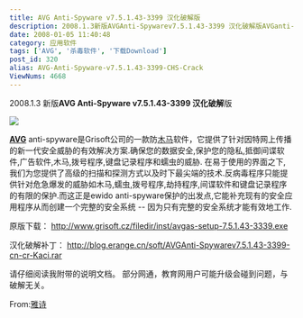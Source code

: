 ```yaml
---
title: AVG Anti-Spyware v7.5.1.43-3399 汉化破解版
description: 2008.1.3新版AVGAnti-Spywarev7.5.1.43-3399 汉化破解版AVGanti-spyware是Grisoft公司的一款防木马软件，它提供了针对因特网上传播的新一代安全威胁的有效解决方案.确保您的数据安全,保护您的隐私,抵御间谍软件,广告软件,木马,拨号程序,键盘记录程序和蠕虫的威胁.在易于使用的界面之下,我们为您提供了高级的扫描和探测方式以及时下最尖端的技术.反病毒程序只能提供针对危急爆发的威胁如木马,蠕虫,拨号程序,劫持程序,间谍软件和键盘记录程序的有限的保护.而这正是ewidoanti-spyware保护的出发点,它能补充现有的安全应用程序从而创建一个完整的安全系统--因为只有完整的安全系统才能有效地工作.
date: 2008-01-05 11:40:48
category: 应用软件
tags: ['AVG', '杀毒软件', '下载Download']
post_id: 320
alias: AVG-Anti-Spyware-v7.5.1.43-3399-CHS-Crack
ViewNums: 4668
---
```


2008.1.3 新版**AVG Anti-Spyware v7.5.1.43-3399 汉化破解**版

![](http://avg.codeidea.com/images/Anti-Spyware.jpg)

**[AVG](/tags/AVG)** anti-spyware是Grisoft公司的一款防[木马](/tags/%E6%9C%A8%E9%A9%AC)软件，它提供了针对因特网上传播的新一代安全威胁的有效解决方案.确保您的数据安全,保护您的隐私,抵御间谍软件,广告软件,木马,拨号程序,键盘记录程序和蠕虫的威胁.
在易于使用的界面之下,我们为您提供了高级的扫描和探测方式以及时下最尖端的技术.反病毒程序只能提供针对危急爆发的威胁如木马,蠕虫,拨号程序,劫持程序,间谍软件和键盘记录程序的有限的保护.而这正是ewido anti-spyware保护的出发点,它能补充现有的安全应用程序从而创建一个完整的安全系统 -- 因为只有完整的安全系统才能有效地工作.

原版下载：
<http://www.grisoft.cz/filedir/inst/avgas-setup-7.5.1.43-3339.exe>

汉化破解补丁：
<http://blog.erange.cn/soft/AVGAnti-Spywarev7.5.1.43-3399-cn-cr-Kaci.rar>

请仔细阅读我附带的说明文档。
部分网通，教育网用户可能升级会碰到问题，与破解无关。

From:[雅诗](http://blog.erange.cn)

